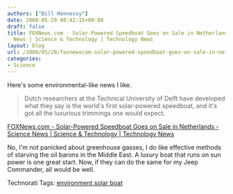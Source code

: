```yaml
---
authors: ["Bill Hennessy"]
date: 2008-05-29 00:42:15+00:00
draft: false
title: FOXNews.com - Solar-Powered Speedboat Goes on Sale in Netherlands - Science
  News | Science & Technology | Technology News
layout: blog
url: /2008/05/28/foxnewscom-solar-powered-speedboat-goes-on-sale-in-netherlands-science-news-science-technology-technology-news/
categories:
- Science
---
```


Here's some environmental-like news I like.

> Dutch researchers at the Technical University of Delft have developed what they say is the world's first solar-powered speedboat, and it's got all the luxurious trimmings one would expect.
> 
> 

[FOXNews.com - Solar-Powered Speedboat Goes on Sale in Netherlands - Science News | Science & Technology | Technology News](https://www.foxnews.com/story/0,2933,359204,00.html)

No, I'm not panicked about greenhouse gasses, I do like effective methods of starving the oil barons in the Middle East. A luxury boat that runs on sun power is one great start. Now, if they can do the same for my Jeep Commander, all would be well. 

Technorati Tags: [environment](https://technorati.com/tags/environment),[solar boat](https://technorati.com/tags/solar%20boat)
